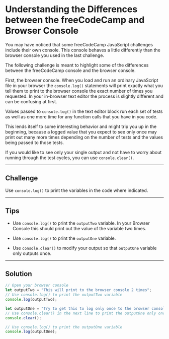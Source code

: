 # Understanding the Differences between the freeCodeCamp and Browser Console

You may have noticed that some freeCodeCamp JavaScript challenges include their own console. This console behaves a little differently than the browser console you used in the last challenge.

The following challenge is meant to highlight some of the differences between the freeCodeCamp console and the browser console.

First, the browser console. When you load and run an ordinary JavaScript file in your browser the `console.log()` statements will print exactly what you tell them to print to the browser console the exact number of times you requested. In your in-browser text editor the process is slightly different and can be confusing at first.

Values passed to `console.log()` in the text editor block run each set of tests as well as one more time for any function calls that you have in you code.

This lends itself to some interesting behavior and might trip you up in the beginning, because a logged value that you expect to see only once may print out many more times depending on the number of tests and the values being passed to those tests.

If you would like to see only your single output and not have to worry about running through the test cycles, you can use `console.clear()`.

---

## Challenge

Use `console.log()` to print the variables in the code where indicated.

---

## Tips

- Use `console.log()` to print the `outputTwo` variable. In your Browser Console this should print out the value of the variable two times.

- Use `console.log()` to print the `outputOne` variable.

- Use `console.clear()` to modify your output so that `outputOne` variable only outputs once.

---

## Solution

```js
// Open your browser console
let outputTwo = "This will print to the browser console 2 times";
// Use console.log() to print the outputTwo variable
console.log(outputTwo);

let outputOne = "Try to get this to log only once to the browser console";
// Use console.clear() in the next line to print the outputOne only once
console.clear();

// Use console.log() to print the outputOne variable
console.log(outputOne);
```